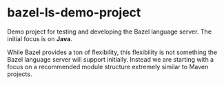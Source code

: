 # bazel-ls-demo-project

Demo project for testing and developing the Bazel language server.
The initial focus is on **Java**.

While Bazel provides a ton of flexibility, this flexibility is not something the Bazel language server will support initially.
Instead we are starting with a focus on a recommended module structure extremely similar to Maven projects.

